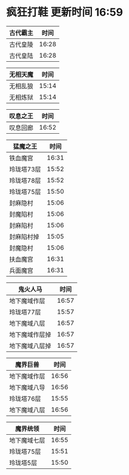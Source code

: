 # 疯狂打鞋 更新时间 16:59

| 古代霸主   | 时间    |
|--------|-------|
| 古代皇陵 | 16:28 |
| 古代皇陆 | 16:28 |

| 无相天魔   | 时间    |
|--------|-------|
| 无相乱狼 | 15:14 |
| 无相炼狱 | 15:14 |

| 叹息之王   | 时间    |
|--------|-------|
| 叹息回廊 | 16:52 |

| 猛魔之王   | 时间    |
|--------|-------|
| 铁血魔宫 | 16:31 |
| 玲珑塔73层 | 15:52 |
| 玲珑塔78层 | 15:52 |
| 玲珑塔75层 | 15:50 |
| 封麻隐村 | 15:06 |
| 封魔陷村 | 15:06 |
| 封麻陷村 | 15:06 |
| 封麻陷村掉 | 15:05 |
| 封魔隐村 | 15:06 |
| 扶血魔宫 | 16:31 |
| 兵面魔宫 | 16:31 |

| 鬼火人马   | 时间    |
|--------|-------|
| 地下魔域作层 | 16:57 |
| 玲珑塔77层 | 15:57 |
| 地下魔域八层 | 16:57 |
| 地下魔域作层掉 | 16:57 |
| 地下魔域八层掉 | 16:57 |

| 魔界巨兽   | 时间    |
|--------|-------|
| 地下魔域作层 | 16:56 |
| 地下魔域八导 | 16:56 |
| 玲珑塔76层 | 15:55 |
| 地下魔域八层 | 16:56 |

| 魔界统领   | 时间    |
|--------|-------|
| 地下魔域七层 | 16:55 |
| 玲珑塔75层 | 15:51 |
| 玲珑塔5层 | 15:50 |